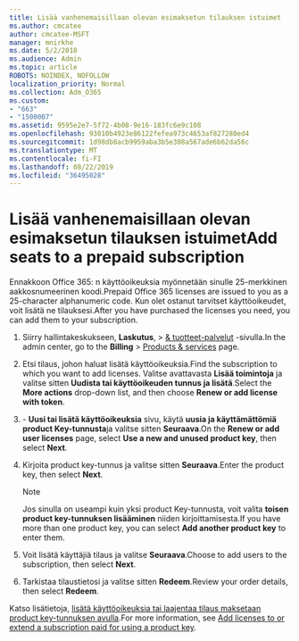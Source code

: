 ```yaml
---
title: Lisää vanhenemaisillaan olevan esimaksetun tilauksen istuimet
ms.author: cmcatee
author: cmcatee-MSFT
manager: mnirkhe
ms.date: 5/2/2018
ms.audience: Admin
ms.topic: article
ROBOTS: NOINDEX, NOFOLLOW
localization_priority: Normal
ms.collection: Adm_O365
ms.custom:
- "663"
- "1500007"
ms.assetid: 9595e2e7-5f72-4b08-9e16-183fc6e9c108
ms.openlocfilehash: 93010b4923e86122fefea973c4653af827280ed4
ms.sourcegitcommit: 1d98db8acb9959aba3b5e308a567ade6b62da56c
ms.translationtype: MT
ms.contentlocale: fi-FI
ms.lasthandoff: 08/22/2019
ms.locfileid: "36495028"
---
```

# <a name="add-seats-to-a-prepaid-subscription"></a><span data-ttu-id="c8ddc-102">Lisää vanhenemaisillaan olevan esimaksetun tilauksen istuimet</span><span class="sxs-lookup"><span data-stu-id="c8ddc-102">Add seats to a prepaid subscription</span></span>

<span data-ttu-id="c8ddc-103">Ennakkoon Office 365: n käyttöoikeuksia myönnetään sinulle 25-merkkinen aakkosnumeerinen koodi.</span><span class="sxs-lookup"><span data-stu-id="c8ddc-103">Prepaid Office 365 licenses are issued to you as a 25-character alphanumeric code.</span></span> <span data-ttu-id="c8ddc-104">Kun olet ostanut tarvitset käyttöoikeudet, voit lisätä ne tilauksesi.</span><span class="sxs-lookup"><span data-stu-id="c8ddc-104">After you have purchased the licenses you need, you can add them to your subscription.</span></span> 

1. <span data-ttu-id="c8ddc-105">Siirry hallintakeskukseen, **Laskutus**, > [& tuotteet-palvelut](https://go.microsoft.com/fwlink/p/?linkid=842054) -sivulla.</span><span class="sxs-lookup"><span data-stu-id="c8ddc-105">In the admin center, go to the **Billing** > [Products & services](https://go.microsoft.com/fwlink/p/?linkid=842054) page.</span></span>

2. <span data-ttu-id="c8ddc-106">Etsi tilaus, johon haluat lisätä käyttöoikeuksia.</span><span class="sxs-lookup"><span data-stu-id="c8ddc-106">Find the subscription to which you want to add licenses.</span></span> <span data-ttu-id="c8ddc-107">Valitse avattavasta **Lisää toimintoja** ja valitse sitten **Uudista tai käyttöoikeuden tunnus ja lisätä**.</span><span class="sxs-lookup"><span data-stu-id="c8ddc-107">Select the **More actions** drop-down list, and then choose **Renew or add license with token**.</span></span>

3. <span data-ttu-id="c8ddc-108">- **Uusi tai lisätä käyttöoikeuksia** sivu, käytä **uusia ja käyttämättömiä product Key-tunnusta**ja valitse sitten **Seuraava**.</span><span class="sxs-lookup"><span data-stu-id="c8ddc-108">On the **Renew or add user licenses** page, select **Use a new and unused product key**, then select **Next**.</span></span>

4. <span data-ttu-id="c8ddc-109">Kirjoita product key-tunnus ja valitse sitten **Seuraava**.</span><span class="sxs-lookup"><span data-stu-id="c8ddc-109">Enter the product key, then select **Next**.</span></span>

    > [!NOTE]
    > <span data-ttu-id="c8ddc-110">Jos sinulla on useampi kuin yksi product Key-tunnusta, voit valita **toisen product key-tunnuksen lisääminen** niiden kirjoittamisesta.</span><span class="sxs-lookup"><span data-stu-id="c8ddc-110">If you have more than one product key, you can select **Add another product key** to enter them.</span></span>

5. <span data-ttu-id="c8ddc-111">Voit lisätä käyttäjiä tilaus ja valitse **Seuraava**.</span><span class="sxs-lookup"><span data-stu-id="c8ddc-111">Choose to add users to the subscription, then select **Next**.</span></span>

6. <span data-ttu-id="c8ddc-112">Tarkistaa tilaustietosi ja valitse sitten **Redeem**.</span><span class="sxs-lookup"><span data-stu-id="c8ddc-112">Review your order details, then select **Redeem**.</span></span>

<span data-ttu-id="c8ddc-113">Katso lisätietoja, [lisätä käyttöoikeuksia tai laajentaa tilaus maksetaan product key-tunnuksen avulla](https://docs.microsoft.com/office365/admin/misc/add-licenses-using-product-key).</span><span class="sxs-lookup"><span data-stu-id="c8ddc-113">For more information, see [Add licenses to or extend a subscription paid for using a product key](https://docs.microsoft.com/office365/admin/misc/add-licenses-using-product-key).</span></span>